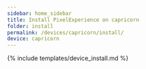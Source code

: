 ```yaml
---
sidebar: home_sidebar
title: Install PixelExperience on capricorn
folder: install
permalink: /devices/capricorn/install/
device: capricorn
---
```

{% include templates/device_install.md %}
